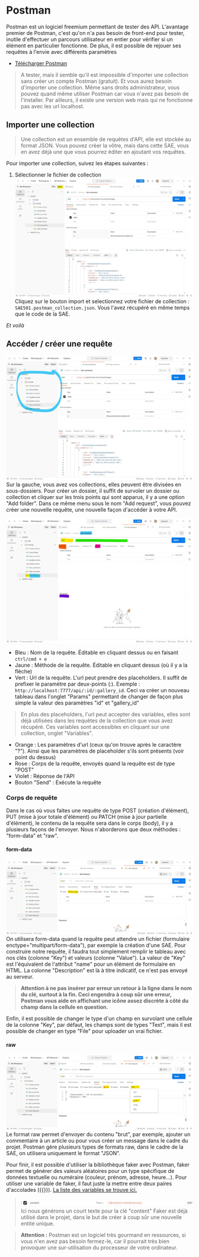 # Postman

Postman est un logiciel freemium permettant de tester des API. L'avantage premier de Postman, c'est qu'on n'a pas besoin de front-end pour tester, inutile d'effectuer un parcours utilisateur en entier pour vérifier si un élément en particulier fonctionne. De plus, il est possible de rejouer ses requêtes à l'envie avec différents paramètres 
- [Télécharger Postman](https://www.postman.com/)
> A tester, mais il semble qu'il est impossible d'importer une collection sans créer un compte Postman (gratuit). Et vous aurez besoin d'importer une collection.
> Même sans droits administrateur, vous pouvez quand même utiliser Postman car vous n'avez pas besoin de l'installer. Par ailleurs, il existe une version web mais qui ne fonctionne pas avec les url localhost.

## Importer une collection
> Une collection est un ensemble de requêtes d'API, elle est stockée au format JSON. Vous pouvez créer la vôtre, mais dans cette SAE, vous en avez déjà une que vous pourrez éditer en ajoutant vos requêtes.

Pour importer une collection, suivez les étapes suivantes :

1. Sélectionner le fichier de collection
![](./captures/postman-1.jpg)
Cliquez sur le bouton import et selectionnez votre fichier de collection : `SAE501.postman_collection.json`. Vous l'avez récupéré en même temps que le code de la SAE.

_Et voilà_

## Accéder / créer une requête

![](./captures/postman-2.jpg)
Sur la gauche, vous avez vos collections, elles peuvent être divisées en sous-dossiers. Pour créer un dossier, il suffit de survoler un dossier ou collection et cliquer sur les trois points qui sont apparus, il y a une option "Add folder". Dans ce même menu sous le nom "Add request", vous pouvez créer une nouvelle requête, une nouvelle façon d'accéder à votre API.

![](./captures/postman-3.jpg)
- Bleu : Nom de la requête. Éditable en cliquant dessus ou en faisant `ctrl/cmd + e`
- Jaune : Méthode de la requête. Éditable en cliquant dessus (où il y a la flèche)
- Vert : Url de la requête. L'url peut prendre des placeholders. Il suffit de prefixer le paramètre par deux-points (:). Exemple : `http://localhost:7777/api/:id/:gallery_id`. Ceci va créer un nouveau tableau dans l'onglet "Params" permettant de changer de façon plus simple la valeur des paramètres "id" et "gallery_id"
> En plus des placeholders, l'url peut accepter des variables, elles sont déjà utilisées dans les requêtes de la collection que vous avez récupéré. Ces variables sont accessibles en cliquant sur une collection, onglet "Variables".
- Orange : Les paramètres d'url (ceux qu'on trouve après le caractère "?"). Ainsi que les paramètres de placeholder s'ils sont présents (voir point du dessus)
- Rose : Corps de la requête, envoyés quand la requête est de type "POST"
- Violet : Réponse de l'API
- Bouton "Send" : Exécute la requête

### Corps de requête

Dans le cas où vous faites une requête de type POST (création d'élément), PUT (mise à jour totale d'élément) ou PATCH (mise à jour partielle d'élément), le contenu de la requête sera dans le corps (body), il y a plusieurs façons de l'envoyer. Nous n'aborderons que deux méthodes : "form-data" et "raw".

#### form-data
![](./captures/postman-4.jpg)
On utilisera form-data quand la requête peut attendre un fichier (formulaire enctype="multipart/form-data"), par exemple la création d'une SAE. Pour construire notre requête, il faudra tout simplement remplir le tableau avec nos clés (colonne "Key") et valeurs (colonne "Value"). La valeur de "Key" est l'équivalent de l'attribut "name" pour un élément de formulaire en HTML. La colonne "Description" est là à titre indicatif, ce n'est pas envoyé au serveur.

> **Attention à ne pas insérer par erreur un retour à la ligne dans le nom du clé, surtout à la fin. Ceci engendra à coup sûr une erreur, Postman vous aide en affichant une icône assez discrète à côté du champ dans la cellule en question.**

Enfin, il est possible de changer le type d'un champ en survolant une cellule de la colonne "Key", par défaut, les champs sont de types "Text", mais il est possible de changer en type "File" pour uploader un vrai fichier.

#### raw
![](./captures/postman-5.jpg)
Le format raw permet d'envoyer du contenu "brut", par exemple, ajouter un commentaire à un article ou pour vous créer un message dans le cadre du projet. Postman gère plusieurs types de formats raw, dans le cadre de la SAE, on utilisera uniquement le format "JSON".

Pour finir, il est possible d'utiliser la bibliothèque faker avec Postman, faker permet de générer des valeurs aléatoires pour un type spécifique de données textuelle ou numéraire (couleur, prénom, adresse, heure...). Pour utiliser une variable de faker, il faut juste la mettre entre deux paires d'accolades ({{}}). [La liste des variables se trouve ici.](https://learning.postman.com/docs/writing-scripts/script-references/variables-list/)
> ![](./captures/postman-6.jpg)
> Ici nous générons un court texte pour la clé "content"
Faker est déjà utilisé dans le projet, dans le but de créer à coup sûr une nouvelle entité unique.

> **Attention :** Postman est un logiciel très gourmand en ressources, si vous n'en avez pas besoin fermez-le, car il pourrait très bien provoquer une sur-utilisation du processeur de votre ordinateur.
